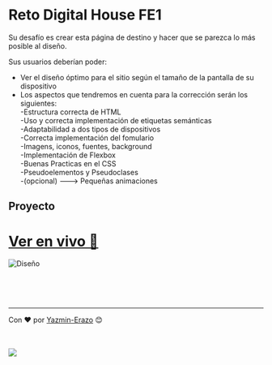 # Reto Digital House FE1

Su desafío es crear esta página de destino y hacer que se parezca lo más posible al diseño.

Sus usuarios deberían poder:

- Ver el diseño óptimo para el sitio según el tamaño de la pantalla de su dispositivo
- Los aspectos que tendremos en cuenta para la corrección serán los siguientes:
         <br/>-Estructura correcta de HTML
         <br/>-Uso y correcta implementación de etiquetas semánticas
         <br/>-Adaptabilidad a dos tipos de dispositivos
         <br/>-Correcta implementación del fomulario
         <br/>-Imagens, iconos, fuentes, background
         <br/>-Implementación de Flexbox
         <br/>-Buenas Practicas en el CSS
         <br/>-Pseudoelementos y Pseudoclases 
         <br/>-(opcional) ---> Pequeñas animaciones


## Proyecto
# [Ver en vivo 🚀](https://yazmin-erazo.github.io/DH-ExamenPracticoFE1/)
![Diseño](https://user-images.githubusercontent.com/54871751/189164379-ec14c46a-093b-4f62-a71c-98bf0b2815e0.png)




<br/>
<br/>
<br/>

---
Con ❤️ por [Yazmin-Erazo](https://github.com/yazmin-erazo) 😊

<br/>
<br/>
<a href="https://www.linkedin.com/in/yazmin-erazo/" rel="nofollow">
    <img src="https://camo.githubusercontent.com/a493f6833f99fb3c85788d6d9305e6b7a42b838e5ee5d138fd9a8214a7e77472/68747470733a2f2f696d672e736869656c64732e696f2f62616467652f6c696e6b6564696e2d2532333030373742352e7376673f267374796c653d666f722d7468652d6261646765266c6f676f3d6c696e6b6564696e266c6f676f436f6c6f723d7768697465" data-canonical-src="https://img.shields.io/badge/linkedin-%230077B5.svg?&amp;style=for-the-badge&amp;logo=linkedin&amp;logoColor=white" style="max-width: 100%;">
 </a>
